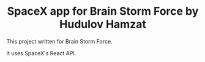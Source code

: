 <h1 style="text-align: center;">SpaceX app for Brain Storm Force by Hudulov Hamzat</h1>
<p>This project written for Brain Storm Force.</p>
<p>It uses SpaceX's React API.</p>

